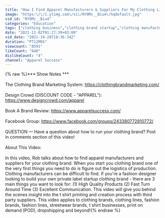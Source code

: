 ```yaml
---
title: "How I Find Apparel Manufacturers & Suppliers For My Clothing Line (Fashion Production)"
image: "https:\/\/i.ytimg.com\/vi\/RY0Mc__Biu4\/hqdefault.jpg"
vid_id: "RY0Mc__Biu4"
categories: "Education"
tags: ["clothing business","clothing brand startup","clothing manufacturers"]
date: "2021-11-02T01:27:39+03:00"
vid_date: "2021-10-28T18:36:34Z"
duration: "PT12M9S"
viewcount: "8591"
likeCount: "640"
dislikeCount: "4"
channel: "Apparel Success"
---
```

{% raw %}*** Show Notes  ***<br /><br />The Clothing Brand Marketing System: <a rel="nofollow" target="blank" href="https://clothingbrandmarketing.com/">https://clothingbrandmarketing.com/</a><br /><br />Design Crowd (DISCOUNT CODE - &quot;APPAREL&quot;): <a rel="nofollow" target="blank" href="https://www.designcrowd.com/apparel">https://www.designcrowd.com/apparel</a><br /><br />Book A Brand Review: <a rel="nofollow" target="blank" href="https://www.apparelsuccess.com/">https://www.apparelsuccess.com/</a><br /><br />Facebook Group: <a rel="nofollow" target="blank" href="https://www.facebook.com/groups/243380772810772/">https://www.facebook.com/groups/243380772810772/</a><br /><br />QUESTION — Have a question about how to run your clothing brand? Post in comments section of this video!<br /><br />About This Video:<br /><br />In this video, Rob talks about how to find apparel manufacturers and suppliers for your clothing brand. When you start you clothing brand one of the very first things you need to do is figure out the logistics of production. Clothing manufacturers can be difficult to find. If you're a fashion designer looking to build your own private label startup clothing brand - there are 3 main things you want to look for: (1) High Quality Products (2) Fast Turn Around Time (3) Excellent Communication. This video will give you behind the scenes insight into the t shirt printing and creation process with third party suppliers. This video applies to clothing brands, clothing lines, fashion brands, fashion lines, streetwear brands, t shirt businesses, print on demand (POD), dropshipping and beyond!{% endraw %}
